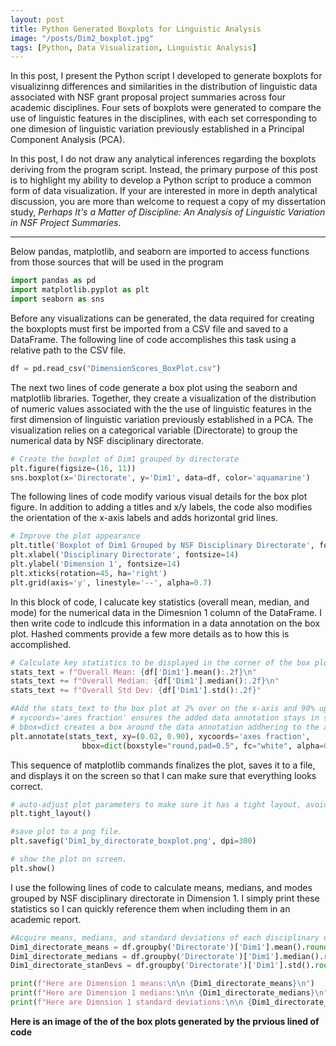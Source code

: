 ```yaml
---
layout: post
title: Python Generated Boxplots for Linguistic Analysis
image: "/posts/Dim2_boxplot.jpg"
tags: [Python, Data Visualization, Linguistic Analysis]
---
```


In this post, I present the Python script I developed to generate boxplots for visualizinng differences and similarities in the distribution of linguistic data associated with NSF grant proposal project summaries across four academic disciplines. Four sets of boxplots were generated to compare the use of linguistic features in the disciplines, with each set corresponding to one dimesion of linguistic variation previously established in a Principal Component Analysis (PCA). 

In this post, I do not draw any analytical inferences regarding the boxplots deriving from the program script. Instead, the primary purpose of this post is to highlight my ability to develop a Python script to produce a common form of data visualization. If your are interested in more in depth analytical discussion, you are more than welcome to request a copy of my dissertation study, *Perhaps It's a Matter of Discipline: An Analysis of Linguistic Variation in NSF Project Summaries*.   

---

Below pandas, matplotlib, and seaborn are imported to access functions from those sources that will be used in the program

```python
import pandas as pd
import matplotlib.pyplot as plt
import seaborn as sns
```
Before any visualizations can be generated, the data required for creating the boxplopts must first be imported from a CSV file and saved to a DataFrame. The following line of code accomplishes this task using a relative path to the CSV file. 

```python
df = pd.read_csv("DimensionScores_BoxPlot.csv")
```
The next two lines of code generate a box plot using the seaborn and matplotlib libraries. Together, they create a visualization of the distribution of numeric values associated with the the use of linguistic features in the first dimension of linguistic variation previously established in a PCA. The visualization relies on a categorical variable (Directorate) to group the numerical data by NSF disciplinary directorate. 

```python
# Create the boxplot of Dim1 grouped by directorate
plt.figure(figsize=(16, 11))
sns.boxplot(x='Directorate', y='Dim1', data=df, color='aquamarine')
```
The following lines of code modify various visual details for the box plot figure. In addition to adding a titles and x/y labels, the code also modifies the orientation of the x-axis labels and adds horizontal grid lines. 

```python
# Improve the plot appearance
plt.title('Boxplot of Dim1 Grouped by NSF Disciplinary Directorate', fontsize=16)
plt.xlabel('Disciplinary Directorate', fontsize=14)
plt.ylabel('Dimension 1', fontsize=14)
plt.xticks(rotation=45, ha='right')
plt.grid(axis='y', linestyle='--', alpha=0.7)
```
In this block of code, I calucate key statistics (overall mean, median, and mode) for the numerical data in the Dimesnion 1 column of the DataFrame. I then write code to indlcude this information in a data annotation on the box plot. Hashed comments provide a few more details as to how this is accomplished. 

```python
# Calculate key statistics to be displayed in the corner of the box plot figure. 
stats_text = f"Overall Mean: {df['Dim1'].mean():.2f}\n"
stats_text += f"Overall Median: {df['Dim1'].median():.2f}\n"
stats_text += f"Overall Std Dev: {df['Dim1'].std():.2f}"

#Add the stats_text to the box plot at 2% over on the x-axis and 90% up on the y-axis.
# xycoords='axes fraction' ensures the added data annotation stays in same relative location regardless of plot size.
# bbox=dict creates a box around the data annotation addhering to the arguments inside the parentheses. 
plt.annotate(stats_text, xy=(0.02, 0.90), xycoords='axes fraction', 
                bbox=dict(boxstyle="round,pad=0.5", fc="white", alpha=0.8))
```
This sequence of matplotlib commands finalizes the plot, saves it to a file, and displays it on the screen so that I can make sure that everything looks correct. 

```python
# auto-adjust plot parameters to make sure it has a tight layout, avoiding their overlap
plt.tight_layout()

#save plot to a png file. 
plt.savefig('Dim1_by_directorate_boxplot.png', dpi=300)

# show the plot on screen. 
plt.show()
```
I use the following lines of code to calculate means, medians, and modes grouped by NSF disciplinary directorate in Dimension 1. I simply print these statistics so I can quickly reference them when including them in an academic report.

```python
#Acquire means, medians, and standard deviations of each disciplinary directorate in the dimension
Dim1_directorate_means = df.groupby('Directorate')['Dim1'].mean().round(1)
Dim1_directorate_medians = df.groupby('Directorate')['Dim1'].median().round(1)
Dim1_directorate_stanDevs = df.groupby('Directorate')['Dim1'].std().round(1)

print(f"Here are Dimension 1 means:\n\n {Dim1_directorate_means}\n")
print(f"Here are Dimension 1 medians:\n\n {Dim1_directorate_medians}\n")
print(f"Here are Dimnsion 1 standard deviations:\n\n {Dim1_directorate_stanDevs}\n")
```
**Here is an image of the of the box plots generated by the prvious lined of code**

